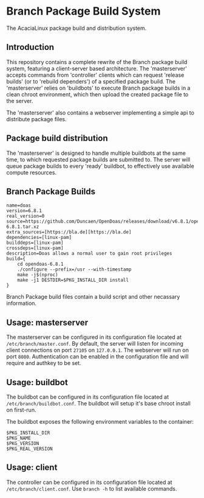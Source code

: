 # Branch Package Build System
The AcaciaLinux package build and distribution system.

## Introduction
This repository contains a complete rewrite of the Branch package build system, featuring a client-server based architecture. The 'masterserver' accepts commands from 'controller' clients which can request 'release builds' (or to 'rebuild dependers') of a specified package build. The 'masterserver' relies on 'buildbots' to execute Branch package builds in a clean chroot environment, which then upload the created package file to the server.

The 'masterserver' also contains a webserver implementing a simple api to distribute package files.

## Package build distribution
The 'masterserver' is designed to handle multiple buildbots at the same time, to which requested package builds are submitted to. The server will queue package builds to every 'ready' buildbot, to effectively use available compute resources.

## Branch Package Builds
```
name=doas
version=6.8.1
real_version=0
source=https://github.com/Duncaen/OpenDoas/releases/download/v6.8.1/opendoas-6.8.1.tar.xz
extra_sources=[https://bla.de][https://bla.de]
dependencies=[linux-pam]
builddeps=[linux-pam]
crossdeps=[linux-pam]
description=Doas allows a normal user to gain root privileges
build={
	cd opendoas-6.8.1
	./configure --prefix=/usr --with-timestamp
	make -j$(nproc)
	make -j1 DESTDIR=$PKG_INSTALL_DIR install
}
```
Branch Package build files contain a build script and other necassary information. 

## Usage: masterserver
The masterserver can be configured in its configuration file located at `/etc/branch/master.conf`. By default, the server will listen for incoming client connections on port `27105` on `127.0.0.1`. The webserver will run on port `8080`. Authentication can be enabled in the configuration file and will require and authkey to be set.

## Usage: buildbot
The buildbot can be configured in its configuration file located at `/etc/branch/buildbot.conf`. The buildbot will setup it's base chroot install on first-run.

The buildbot exposes the following environment variables to the container:
```
$PKG_INSTALL_DIR
$PKG_NAME
$PKG_VERSION
$PKG_REAL_VERSION
```

## Usage: client
The controller can be configured in its configuration file located at `/etc/branch/client.conf`. Use `branch -h` to list available commands.
